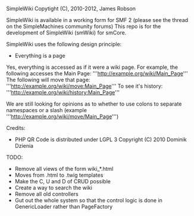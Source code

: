 SimpleWiki Copytight (C), 2010-2012, James Robson

SimpleWiki is available in a working form for SMF 2 (please see the thread on the SimpleMachines community forums)
This repo is for the development of SimpleWiki (smWiki) for smCore.

SimpleWiki uses the following design principle:
* Everything is a page

Yes, everything is accessed as if it were a wiki page. For example, the following accesses the Main Page:
'''http://example.org/wiki/Main_Page'''
The following will move that page:
'''http://example.org/wiki/move:Main_Page'''
To see it's history:
'''http://example.org/wiki/history:Main_Page'''

We are still looking for opinions as to whether to use colons to separate namespaces or a slash (example '''http://example.org/wiki/move/Main_Page''')

Credits:
* PHP QR Code is distributed under LGPL 3 Copyright (C) 2010 Dominik Dzienia

TODO:
* Remove all views of the form wiki_*.html
* Moves from .html to .twig templates
* Make the C, U and D of CRUD possible
* Create a way to search the wiki
* Remove all old controllers
* Gut out the whole system so that the control logic is done in GenericLoader rather than PageFactory